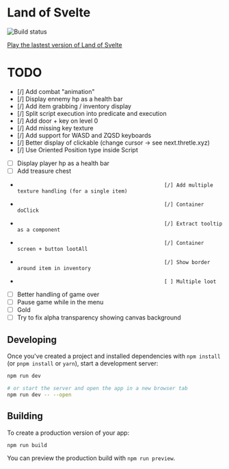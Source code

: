 # Land of Svelte

![Build status](https://github.com/shezard/land-of-svelte/actions/workflows/main.yml/badge.svg)

[Play the lastest version of Land of Svelte](https://shezard.github.io/land-of-svelte/)

# TODO

-   [/] Add combat "animation"
-   [/] Display ennemy hp as a health bar
-   [/] Add item grabbing / inventory display
-   [/] Split script execution into predicate and execution
-   [/] Add door + key on level 0
-   [/] Add missing key texture
-   [/] Add support for WASD and ZQSD keyboards
-   [/] Better display of clickable (change cursor -> see next.thretle.xyz)
-   [/] Use Oriented Position type inside Script
-   [ ] Display player hp as a health bar
-   [ ] Add treasure chest
-                                                     [/] Add multiple texture handling (for a single item)
-                                                     [/] Container doClick
-                                                     [/] Extract tooltip as a component
-                                                     [/] Container screen + button lootAll
-                                                     [/] Show border around item in inventory
-                                                     [ ] Multiple loot
-   [ ] Better handling of game over
-   [ ] Pause game while in the menu
-   [ ] Gold
-   [ ] Try to fix alpha transparency showing canvas background

## Developing

Once you've created a project and installed dependencies with `npm install` (or `pnpm install` or `yarn`), start a development server:

```bash
npm run dev

# or start the server and open the app in a new browser tab
npm run dev -- --open
```

## Building

To create a production version of your app:

```bash
npm run build
```

You can preview the production build with `npm run preview`.
